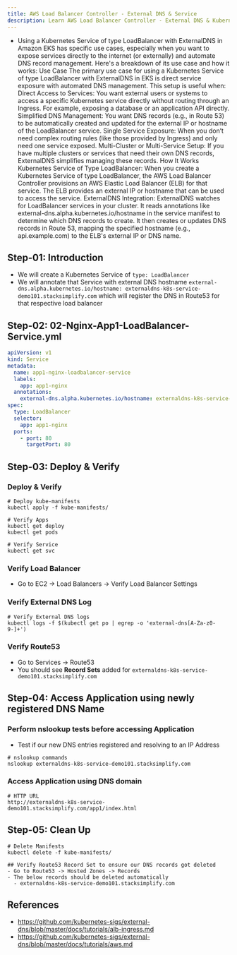 ```yaml
---
title: AWS Load Balancer Controller - External DNS & Service
description: Learn AWS Load Balancer Controller - External DNS & Kubernetes Service
---
```


- Using a Kubernetes Service of type LoadBalancer with ExternalDNS in Amazon EKS has specific use cases, especially when you want to expose services directly to the internet (or externally) and automate DNS record management. Here's a breakdown of its use case and how it works:
Use Case
The primary use case for using a Kubernetes Service of type LoadBalancer with ExternalDNS in EKS is direct service exposure with automated DNS management. This setup is useful when:
Direct Access to Services:
You want external users or systems to access a specific Kubernetes service directly without routing through an Ingress.
For example, exposing a database or an application API directly.
Simplified DNS Management:
You want DNS records (e.g., in Route 53) to be automatically created and updated for the external IP or hostname of the LoadBalancer service.
Single Service Exposure:
When you don’t need complex routing rules (like those provided by Ingress) and only need one service exposed.
Multi-Cluster or Multi-Service Setup:
If you have multiple clusters or services that need their own DNS records, ExternalDNS simplifies managing these records.
How It Works
Kubernetes Service of Type LoadBalancer:
When you create a Kubernetes Service of type LoadBalancer, the AWS Load Balancer Controller provisions an AWS Elastic Load Balancer (ELB) for that service.
The ELB provides an external IP or hostname that can be used to access the service.
ExternalDNS Integration:
ExternalDNS watches for LoadBalancer services in your cluster.
It reads annotations like external-dns.alpha.kubernetes.io/hostname in the service manifest to determine which DNS records to create.
It then creates or updates DNS records in Route 53, mapping the specified hostname (e.g., api.example.com) to the ELB's external IP or DNS name.

## Step-01: Introduction
- We will create a Kubernetes Service of `type: LoadBalancer`
- We will annotate that Service with external DNS hostname `external-dns.alpha.kubernetes.io/hostname: externaldns-k8s-service-demo101.stacksimplify.com` which will register the DNS in Route53 for that respective load balancer

## Step-02: 02-Nginx-App1-LoadBalancer-Service.yml
```yaml
apiVersion: v1
kind: Service
metadata:
  name: app1-nginx-loadbalancer-service
  labels:
    app: app1-nginx
  annotations:
    external-dns.alpha.kubernetes.io/hostname: externaldns-k8s-service-demo101.stacksimplify.com
spec:
  type: LoadBalancer
  selector:
    app: app1-nginx
  ports:
    - port: 80
      targetPort: 80  
```
## Step-03: Deploy & Verify

### Deploy & Verify
```t
# Deploy kube-manifests
kubectl apply -f kube-manifests/

# Verify Apps
kubectl get deploy
kubectl get pods

# Verify Service
kubectl get svc
```
### Verify Load Balancer 
- Go to EC2 -> Load Balancers -> Verify Load Balancer Settings

### Verify External DNS Log
```t
# Verify External DNS logs
kubectl logs -f $(kubectl get po | egrep -o 'external-dns[A-Za-z0-9-]+')
```
### Verify Route53
- Go to Services -> Route53
- You should see **Record Sets** added for `externaldns-k8s-service-demo101.stacksimplify.com`


## Step-04: Access Application using newly registered DNS Name
### Perform nslookup tests before accessing Application
- Test if our new DNS entries registered and resolving to an IP Address
```t
# nslookup commands
nslookup externaldns-k8s-service-demo101.stacksimplify.com
```
### Access Application using DNS domain
```t
# HTTP URL
http://externaldns-k8s-service-demo101.stacksimplify.com/app1/index.html
```

## Step-05: Clean Up
```t
# Delete Manifests
kubectl delete -f kube-manifests/

## Verify Route53 Record Set to ensure our DNS records got deleted
- Go to Route53 -> Hosted Zones -> Records 
- The below records should be deleted automatically
  - externaldns-k8s-service-demo101.stacksimplify.com
```


## References
- https://github.com/kubernetes-sigs/external-dns/blob/master/docs/tutorials/alb-ingress.md
- https://github.com/kubernetes-sigs/external-dns/blob/master/docs/tutorials/aws.md
